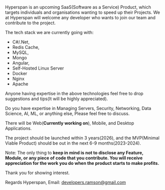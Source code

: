 Hyperspan is an upcoming SaaS(Software as a Service) Product, which targets individuals and organisations wanting to speed up their Projects. 
We at Hyperspan will welcome any developer who wants to join our team and contribute to the project.  

The tech stack we are currently going with:
- C#/.Net,
- Redis Cache,
- MySQL,
- Mongo
- Angular,
- Self-Hosted Linux Server 
- Docker
- Nginx
- Apache

Anyone having expertise in the above technologies feel free to drop suggestions and tips(It will be highly appreciated).

Do you have expertise in Managing Servers, Security, Networking, Data Science, AI, ML, or anything else, Please feel free to discuss. 

There will be Web(__Currently working on__), Mobile, and Desktop Applications.

The project should be launched within 3 years(2026), and the MVP(Minimal Viable Product) should be out in the next 6-9 months(2023-2024). 

Note: The only thing to **keep in mind is not to disclose any Feature, Module, or any piece of code that you contribute. You will receive appreciation for the work you do when the product starts to make profits.**

Thank you for showing interest.

Regards Hyperspan,
Email: developers.ramson@gmail.com

